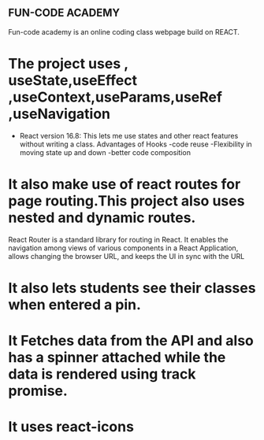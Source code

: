 ## FUN-CODE ACADEMY

Fun-code academy is an online coding class webpage build on REACT.

# The project uses , useState,useEffect ,useContext,useParams,useRef ,useNavigation

- React version 16.8: This lets me use states and other react features without writing a class.
  Advantages of Hooks
  -code reuse
  -Flexibility in moving state up and down
  -better code composition

# It also make use of react routes for page routing.This project also uses nested and dynamic routes.

React Router is a standard library for routing in React. It enables the navigation among views of various components in a React Application, allows changing the browser URL, and keeps the UI in sync with the URL

# It also lets students see their classes when entered a pin.

# It Fetches data from the API and also has a spinner attached while the data is rendered using track promise.

# It uses react-icons
